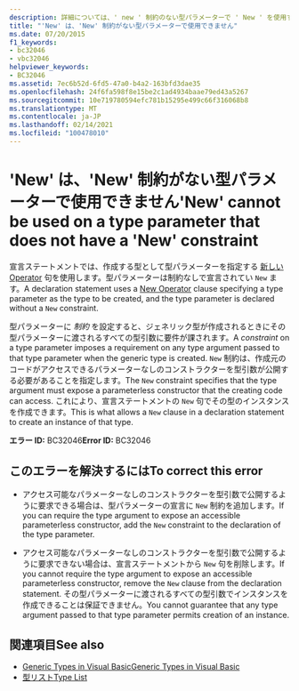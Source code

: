 ```yaml
---
description: 詳細については、' new ' 制約のない型パラメーターで ' New ' を使用することはできません
title: "'New' は、'New' 制約がない型パラメーターで使用できません"
ms.date: 07/20/2015
f1_keywords:
- bc32046
- vbc32046
helpviewer_keywords:
- BC32046
ms.assetid: 7ec6b52d-6fd5-47a0-b4a2-163bfd3dae35
ms.openlocfilehash: 24f6fa598f8e15be2c1ad4934baae79ed43a5267
ms.sourcegitcommit: 10e719780594efc781b15295e499c66f316068b8
ms.translationtype: MT
ms.contentlocale: ja-JP
ms.lasthandoff: 02/14/2021
ms.locfileid: "100478010"
---
```

# <a name="new-cannot-be-used-on-a-type-parameter-that-does-not-have-a-new-constraint"></a><span data-ttu-id="2bfcb-103">'New' は、'New' 制約がない型パラメーターで使用できません</span><span class="sxs-lookup"><span data-stu-id="2bfcb-103">'New' cannot be used on a type parameter that does not have a 'New' constraint</span></span>

<span data-ttu-id="2bfcb-104">宣言ステートメントでは、作成する型として型パラメーターを指定する [新しい Operator](../language-reference/operators/new-operator.md) 句を使用します。型パラメーターは制約なしで宣言されてい `New` ます。</span><span class="sxs-lookup"><span data-stu-id="2bfcb-104">A declaration statement uses a [New Operator](../language-reference/operators/new-operator.md) clause specifying a type parameter as the type to be created, and the type parameter is declared without a `New` constraint.</span></span>  
  
 <span data-ttu-id="2bfcb-105">型パラメーターに *制約* を設定すると、ジェネリック型が作成されるときにその型パラメーターに渡されるすべての型引数に要件が課されます。</span><span class="sxs-lookup"><span data-stu-id="2bfcb-105">A *constraint* on a type parameter imposes a requirement on any type argument passed to that type parameter when the generic type is created.</span></span> <span data-ttu-id="2bfcb-106">`New` 制約は、作成元のコードがアクセスできるパラメーターなしのコンストラクターを型引数が公開する必要があることを指定します。</span><span class="sxs-lookup"><span data-stu-id="2bfcb-106">The `New` constraint specifies that the type argument must expose a parameterless constructor that the creating code can access.</span></span> <span data-ttu-id="2bfcb-107">これにより、宣言ステートメントの `New` 句でその型のインスタンスを作成できます。</span><span class="sxs-lookup"><span data-stu-id="2bfcb-107">This is what allows a `New` clause in a declaration statement to create an instance of that type.</span></span>  
  
 <span data-ttu-id="2bfcb-108">**エラー ID:** BC32046</span><span class="sxs-lookup"><span data-stu-id="2bfcb-108">**Error ID:** BC32046</span></span>  
  
## <a name="to-correct-this-error"></a><span data-ttu-id="2bfcb-109">このエラーを解決するには</span><span class="sxs-lookup"><span data-stu-id="2bfcb-109">To correct this error</span></span>  
  
- <span data-ttu-id="2bfcb-110">アクセス可能なパラメーターなしのコンストラクターを型引数で公開するように要求できる場合は、型パラメーターの宣言に `New` 制約を追加します。</span><span class="sxs-lookup"><span data-stu-id="2bfcb-110">If you can require the type argument to expose an accessible parameterless constructor, add the `New` constraint to the declaration of the type parameter.</span></span>  
  
- <span data-ttu-id="2bfcb-111">アクセス可能なパラメーターなしのコンストラクターを型引数で公開するように要求できない場合は、宣言ステートメントから `New` 句を削除します。</span><span class="sxs-lookup"><span data-stu-id="2bfcb-111">If you cannot require the type argument to expose an accessible parameterless constructor, remove the `New` clause from the declaration statement.</span></span> <span data-ttu-id="2bfcb-112">その型パラメーターに渡されるすべての型引数でインスタンスを作成できることは保証できません。</span><span class="sxs-lookup"><span data-stu-id="2bfcb-112">You cannot guarantee that any type argument passed to that type parameter permits creation of an instance.</span></span>  
  
## <a name="see-also"></a><span data-ttu-id="2bfcb-113">関連項目</span><span class="sxs-lookup"><span data-stu-id="2bfcb-113">See also</span></span>

- [<span data-ttu-id="2bfcb-114">Generic Types in Visual Basic</span><span class="sxs-lookup"><span data-stu-id="2bfcb-114">Generic Types in Visual Basic</span></span>](../programming-guide/language-features/data-types/generic-types.md)
- [<span data-ttu-id="2bfcb-115">型リスト</span><span class="sxs-lookup"><span data-stu-id="2bfcb-115">Type List</span></span>](../language-reference/statements/type-list.md)
